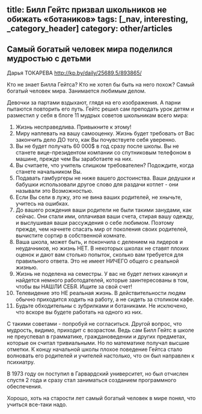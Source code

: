 title: Билл Гейтс призвал школьников не обижать «ботаников»
tags: [_nav, interesting, _category_header]
category: other/articles
---

Самый богатый человек мира поделился мудростью с детьми
-------------------------------------------------------

Дарья ТОКАРЕВА  <http://kp.by/daily/25689.5/893865/>


Кто не знает Билла Гейтса? Кто не хотел бы быть на него похож? Самый богатый человек мира. Занимается любимым делом.

Девочки за партами вздыхают, глядя на его изображения. А парни пытаются повторить его путь. Гейтс решил сам преподать урок детям и разместил у себя в блоге 11 мудрых советов школьникам всего мира:

1. Жизнь несправедлива. Привыкните к этому!
2. Миру наплевать на вашу самооценку. Жизнь будет требовать от Вас закончить дело ДО того, как Вы почувствуете себя уверенно.
3. Вы не будет получать 60 000$ в год сразу после школы. Вы не станете вице-президентом компании со спутниковым телефоном в машине, прежде чем Вы заработаете на них.
4. Вы считаете, что учитель слишком требователен? Подождите, когда станете начальником Вы.
5. Подавать гамбургеры не ниже вашего достоинства. Ваши дедушки и бабушки использовали другое слово для раздачи котлет - они называли это Возможностью.
6. Если Вы сели в лужу, это не вина ваших родителей, не хнычьте, учитесь на ошибках.
7. До вашего рождения ваши родители не были такими занудами, как сейчас. Они стали ими, оплачивая ваши счета, стирая вашу одежду, и выслушивая ваши рассуждения о себе любимом. Поэтому прежде, чем начнете спасать мир от поколения своих родителей, вычистите сортир в собственной комнате.
8. Ваша школа, может быть, и покончила с делением на лидеров и неудачников, но жизнь НЕТ. В некоторых школах не ставят плохих оценок и дают вам столько попыток, сколько вам требуется для правильного ответа. Это не имеет НИЧЕГО общего с реальной жизнью.
9. Жизнь не поделена на семестры. У вас не будет летних каникул и найдется немного работодателей, которые заинтересованы в том, чтобы вы НАШЛИ СЕБЯ. Ищите за свой счет!
10. Телевидение это НЕ реальная жизнь. В действительности людям обычно приходится ходить на работу, а не сидеть за столиком кафе.
11. Будьте обходительны с зубрилками и ботаниками. Не исключено, что вскоре вы будете работать на одного из них.

С такими советами - попробуй не согласиться. Другой вопрос, что мудрость, видимо, приходит с возрастом. Ведь сам Билл Гейтс в школе не преуспевал в грамматике, граждановедении и других предметах, которые он считал тривиальными. Но по математике получал высшие отметки. К концу начальной школы плохое поведение Гейтса стало волновать его родителей и учителей настолько, что он был направлен к психиатру.

В 1973 году он поступил в Гарвардский университет, но был отчислен спустя 2 года и сразу стал заниматься созданием программного обеспечения.

Хорошо, хоть на старости лет самый богатый человек в мире понял, что учиться все-таки надо.
